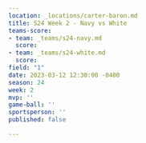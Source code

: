 ```yaml
---
location: _locations/carter-baron.md
title: S24 Week 2 - Navy vs White
teams-score:
- team: _teams/s24-navy.md
  score: 
- team: _teams/s24-white.md
  score: 
field: "1"
date: 2023-03-12 12:30:00 -0400
season: 24
week: 2
mvp: ''
game-ball: ''
sportsperson: ''
published: false

---
```

